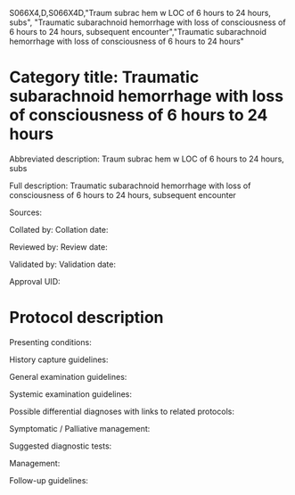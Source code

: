 S066X4,D,S066X4D,"Traum subrac hem w LOC of 6 hours to 24 hours, subs", "Traumatic subarachnoid hemorrhage with loss of consciousness of 6 hours to 24 hours, subsequent encounter","Traumatic subarachnoid hemorrhage with loss of consciousness of 6 hours to 24 hours"
# Category title: Traumatic subarachnoid hemorrhage with loss of consciousness of 6 hours to 24 hours

Abbreviated description: Traum subrac hem w LOC of 6 hours to 24 hours, subs

Full description: Traumatic subarachnoid hemorrhage with loss of consciousness of 6 hours to 24 hours, subsequent encounter

Sources:

Collated by:
Collation date:

Reviewed by:
Review date:

Validated by:
Validation date:

Approval UID:

# Protocol description

Presenting conditions:

History capture guidelines:

General examination guidelines:

Systemic examination guidelines:

Possible differential diagnoses with links to related protocols:

Symptomatic / Palliative management:

Suggested diagnostic tests:

Management:

Follow-up guidelines:
